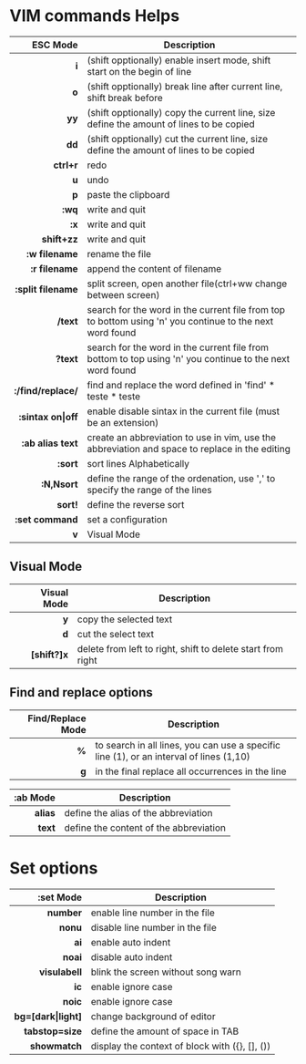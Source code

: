 # VIM commands Helps

| ESC Mode  	| Description	|
| -------------: | ------------- |
| **i**      		| (shift opptionally) enable insert mode, shift start on the begin of line |
| **o**      		| (shift opptionally) break line after current line, shift break before  |
| **yy**     		| (shift opptionally) copy the current line, size define the amount of lines to be copied  |
| **dd**     		| (shift opptionally) cut the current line, size define the amount of lines to be copied  |
| **ctrl+r**        	| redo  |
| **u**             	| undo  |
| **p**             	| paste the clipboard  |
| **:wq**		| write and quit |
| **:x** 		| write and quit |
| **shift+zz** 		| write and quit |
| **:w filename** 	| rename the file |
| **:r filename** 	| append the content of filename |
| **:split filename** 	| split screen, open another file(ctrl+ww change between screen) |
| **/text** 		| search for the word in the current file from top to bottom using 'n' you continue to the next word found |
| **?text** 		| search for the word in the current file from bottom to top using 'n' you continue to the next word found |
| **:/find/replace/** 	| find and replace the word defined in 'find' * teste * teste |
| **:sintax on\|off** 	| enable disable sintax in the current file (must be an extension) |
| **:ab alias text** 	| create an abbreviation to use in vim, use the abbreviation and space to replace in the editing |
| **:sort** 		| sort lines Alphabetically |
| **:N,Nsort** 		| define the range of the ordenation, use ',' to specify the range of the lines |
| **sort!** 		| define the reverse sort |
| **:set command** 	| set a configuration |
| **v** 	    	| Visual Mode       |

## Visual Mode

| Visual Mode  	| Description	|
| -------------: | ------------- |
| **y**		| copy the selected text 	|
| **d**		| cut the select text  		|
| **[shift?]x** | delete from left to right, shift to delete start from right|

## Find and replace options

| Find/Replace Mode | Description	|
| -----------------: | ------------- |
| **%** | to search in all lines, you can use a specific line (1), or an interval of lines (1,10) |
| **g** | in the final replace all occurrences in the line

| :ab Mode | Description	|
| -----------------: | ------------- |
| **alias** | define the alias of the abbreviation |
| **text** | define the content of the abbreviation |

# Set options

| :set Mode 		| Description	|
| --------------------: | ------------- |
| **number** 		| enable line number in the file |
| **nonu** 		| disable line number in the file |
| **ai** 		| enable auto indent |
| **noai** 		| disable auto indent |
| **visulabell** 	| blink the screen without song warn |
| **ic** 		| enable ignore case |
| **noic** 		| enable ignore case |
| **bg=[dark\|light]** 	| change background of editor |
| **tabstop=size** 	| define the amount of space in TAB |
| **showmatch** 	    | display the context of block with ({}, [], ())|
